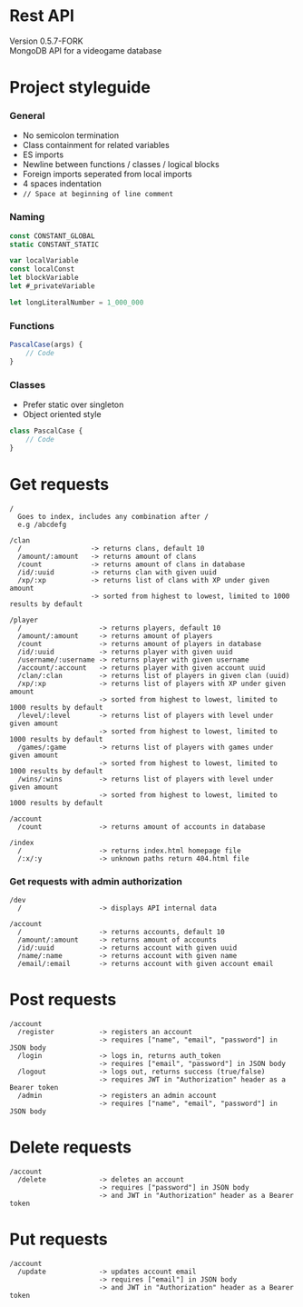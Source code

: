 # Rest API
Version 0.5.7-FORK    
MongoDB API for a videogame database    

# Project styleguide

### General
- No semicolon termination
- Class containment for related variables
- ES imports
- Newline between functions / classes / logical blocks
- Foreign imports seperated from local imports
- 4 spaces indentation
- ```// Space at beginning of line comment```

### Naming    
```js
const CONSTANT_GLOBAL    
static CONSTANT_STATIC    

var localVariable    
const localConst    
let blockVariable    
let #_privateVariable    

let longLiteralNumber = 1_000_000    
```

### Functions
```js
PascalCase(args) {
    // Code
}
```

### Classes
- Prefer static over singleton    
- Object oriented style    
```js
class PascalCase {
    // Code
}
```

# Get requests
```
/
  Goes to index, includes any combination after /
  e.g /abcdefg

/clan
  /                 -> returns clans, default 10 
  /amount/:amount   -> returns amount of clans
  /count            -> returns amount of clans in database
  /id/:uuid         -> returns clan with given uuid
  /xp/:xp           -> returns list of clans with XP under given amount
                    -> sorted from highest to lowest, limited to 1000 results by default

/player
  /                   -> returns players, default 10
  /amount/:amount     -> returns amount of players
  /count              -> returns amount of players in database
  /id/:uuid           -> returns player with given uuid
  /username/:username -> returns player with given username
  /account/:account   -> returns player with given account uuid
  /clan/:clan         -> returns list of players in given clan (uuid)
  /xp/:xp             -> returns list of players with XP under given amount
                      -> sorted from highest to lowest, limited to 1000 results by default
  /level/:level       -> returns list of players with level under given amount
                      -> sorted from highest to lowest, limited to 1000 results by default
  /games/:game        -> returns list of players with games under given amount
                      -> sorted from highest to lowest, limited to 1000 results by default
  /wins/:wins         -> returns list of players with level under given amount
                      -> sorted from highest to lowest, limited to 1000 results by default

/account
  /count              -> returns amount of accounts in database

/index
  /                   -> returns index.html homepage file
  /:x/:y              -> unknown paths return 404.html file

```

### Get requests with admin authorization
```
/dev
  /                   -> displays API internal data

/account
  /                   -> returns accounts, default 10
  /amount/:amount     -> returns amount of accounts
  /id/:uuid           -> returns account with given uuid
  /name/:name         -> returns account with given name
  /email/:email       -> returns account with given account email
```

# Post requests
```
/account
  /register           -> registers an account
                      -> requires ["name", "email", "password"] in JSON body
  /login              -> logs in, returns auth_token 
                      -> requires ["email", "password"] in JSON body
  /logout             -> logs out, returns success (true/false)
                      -> requires JWT in "Authorization" header as a Bearer token
  /admin              -> registers an admin account
                      -> requires ["name", "email", "password"] in JSON body
```

# Delete requests
```
/account
  /delete             -> deletes an account
                      -> requires ["password"] in JSON body
                      -> and JWT in "Authorization" header as a Bearer token
```

# Put requests
```
/account
  /update             -> updates account email
                      -> requires ["email"] in JSON body
                      -> and JWT in "Authorization" header as a Bearer token
```